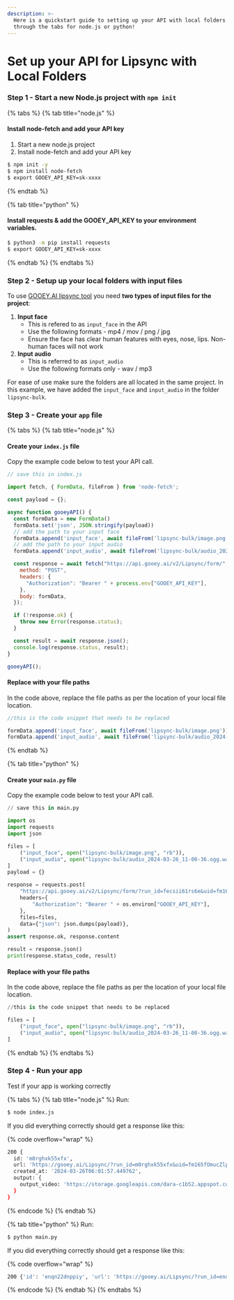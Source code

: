```yaml
---
description: >-
  Here is a quickstart guide to setting up your API with local folders. Go
  through the tabs for node.js or python!
---
```


# Set up your API for Lipsync with Local Folders

### Step 1 - Start a new Node.js project with `npm init`

{% tabs %}
{% tab title="node.js" %}
#### Install node-fetch and add your API key

1. Start a new node.js project
2. Install node-fetch and add your API key

```bash
$ npm init -y
$ npm install node-fetch
$ export GOOEY_API_KEY=sk-xxxx 
```
{% endtab %}

{% tab title="python" %}
#### Install requests & add the GOOEY\_API\_KEY to your environment variables.

```bash
$ python3 -m pip install requests
$ export GOOEY_API_KEY=sk-xxxx
```
{% endtab %}
{% endtabs %}

### Step 2 - Setup up your local folders with input files

To use [GOOEY.AI lipsync tool](https://gooey.ai/Lipsync/) you need **two types of input files for the project**:

1. **Input face**
   * This is refered to as `input_face` in the API
   * Use the following formats - mp4 / mov / png / jpg
   * Ensure the face has clear human features with eyes, nose, lips. Non-human faces will not work
2. **Input audio**
   * This is referred to as `input_audio`
   * Use the following formats only - wav / mp3

For ease of use make sure the folders are all located in the same project. In this example, we have added the `input_face` and `input_audio` in the folder `lipsync-bulk`.

### Step 3 - Create your `app` file

{% tabs %}
{% tab title="node.js" %}
#### Create your `index.js` file

Copy the example code below to test your API call.

```javascript
// save this in index.js

import fetch, { FormData, fileFrom } from 'node-fetch';

const payload = {};

async function gooeyAPI() {
  const formData = new FormData()
  formData.set('json', JSON.stringify(payload))
  // add the path to your input face
  formData.append('input_face', await fileFrom('lipsync-bulk/image.png'))
  // add the path to your input audio
  formData.append('input_audio', await fileFrom('lipsync-bulk/audio_2024-03-26_11-00-36.ogg.wav'))

  const response = await fetch("https://api.gooey.ai/v2/Lipsync/form/", {
    method: "POST",
    headers: {
      "Authorization": "Bearer " + process.env["GOOEY_API_KEY"],
    },
    body: formData,
  });

  if (!response.ok) {
    throw new Error(response.status);
  }

  const result = await response.json();
  console.log(response.status, result);
}

gooeyAPI();
```

#### Replace with your file paths

In the code above, replace the file paths as per the location of your local file location.

```javascript
//this is the code snippet that needs to be replaced 

formData.append('input_face', await fileFrom('lipsync-bulk/image.png'))
formData.append('input_audio', await fileFrom('lipsync-bulk/audio_2024-03-26_11-00-36.ogg.wav'))
```
{% endtab %}

{% tab title="python" %}
#### Create your `main.py` file

Copy the example code below to test your API call.

```python
// save this in main.py

import os
import requests
import json

files = [
    ("input_face", open("lipsync-bulk/image.png", "rb")),
    ("input_audio", open("lipsync-bulk/audio_2024-03-26_11-00-36.ogg.wav", "rb")),
]
payload = {}

response = requests.post(
    "https://api.gooey.ai/v2/Lipsync/form/?run_id=fecsii61rs6e&uid=fm165fOmucZlpa5YHupPBdcvDR02",
    headers={
        "Authorization": "Bearer " + os.environ["GOOEY_API_KEY"],
    },
    files=files,
    data={"json": json.dumps(payload)},
)
assert response.ok, response.content

result = response.json()
print(response.status_code, result)
```

#### Replace with your file paths

In the code above, replace the file paths as per the location of your local file location.

```python
//this is the code snippet that needs to be replaced 

files = [
    ("input_face", open("lipsync-bulk/image.png", "rb")),
    ("input_audio", open("lipsync-bulk/audio_2024-03-26_11-00-36.ogg.wav", "rb")),
]
```
{% endtab %}
{% endtabs %}

### Step 4 - Run your app

Test if your app is working correctly

{% tabs %}
{% tab title="node.js" %}
Run:

```bash
$ node index.js 
```

If you did everything correctly should get a response like this:

{% code overflow="wrap" %}
```bash
200 {
  id: 'm0rghxk55xfx',
  url: 'https://gooey.ai/Lipsync/?run_id=m0rghxk55xfx&uid=fm165fOmucZlpa5YHupPBdcvDR02',
  created_at: '2024-03-26T06:01:57.449762',
  output: {
    output_video: 'https://storage.googleapis.com/dara-c1b52.appspot.com/daras_ai/media/5abbbb76-eb36-11ee-8c54-02420a00014c/gooey.ai%20lipsync.mp4'
  }
}
```
{% endcode %}
{% endtab %}

{% tab title="python" %}
Run:

```bash
$ python main.py
```

If you did everything correctly should get a response like this:

{% code overflow="wrap" %}
```bash
200 {'id': 'enqn22dnppiy', 'url': 'https://gooey.ai/Lipsync/?run_id=enqn22dnppiy&uid=fm165fOmucZlpa5YHupPBdcvDR02', 'created_at': '2024-03-26T06:39:44.768886', 'output': {'output_video': 'https://storage.googleapis.com/dara-c1b52.appspot.com/daras_ai/media/a227237e-eb3b-11ee-a294-02420a000146/gooey.ai%20lipsync.mp4'}}
```
{% endcode %}
{% endtab %}
{% endtabs %}
